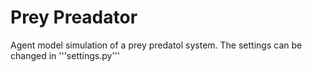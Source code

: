 # Prey Preadator

Agent model simulation of a prey predatol system. The settings can be changed in '''settings.py'''